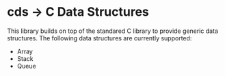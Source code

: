 # cds -> C Data Structures

This library builds on top of the standared C library to provide generic data structures. The following data structures are currently supported:

- Array
- Stack
- Queue
